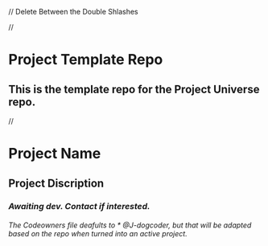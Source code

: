// Delete Between the Double Shlashes

//
# Project Template Repo
## This is the template repo for the Project Universe repo.
//


# Project Name
## Project Discription

### _Awaiting dev. Contact if interested._


###### The Codeowners file deafults to _* @J-dogcoder_, but that will be adapted based on the repo when turned into an active project.
